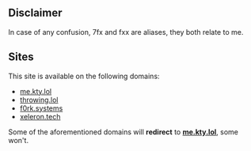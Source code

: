 ## Disclaimer
In case of any confusion, 7fx and fxx are aliases, they both relate to me.

## Sites

This site is available on the following domains:

- [me.kty.lol](https://me.kty.lol)
- [throwing.lol](https://throwing.lol)
- [f0rk.systems](https://f0rk.systems)
- [xeleron.tech](https://xeleron.tech)

Some of the aforementioned domains will **redirect** to **[me.kty.lol](https://me.kty.lol)**, some won't.

